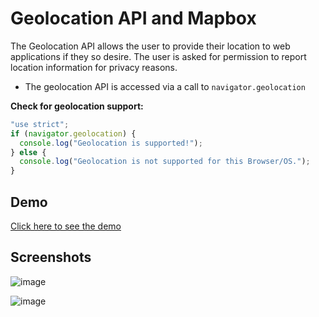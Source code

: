 # Geolocation API and Mapbox

The Geolocation API allows the user to provide their location to web applications if they so desire. The user is asked for permission to report location information for privacy reasons.

- The geolocation API is accessed via a call to `navigator.geolocation`

**Check for geolocation support:**

```jsx
"use strict";
if (navigator.geolocation) {
  console.log("Geolocation is supported!");
} else {
  console.log("Geolocation is not supported for this Browser/OS.");
}
```

## Demo

[Click here to see the demo](https://stefanoturcarelli.github.io/gps-map/)

## Screenshots

![image](https://github.com/user-attachments/assets/26952ad3-3439-4ab6-ab94-cdfa2b9e4f10)

![image](https://github.com/user-attachments/assets/d46dfc37-6431-40d2-9b68-84c9fc92ecb6)


